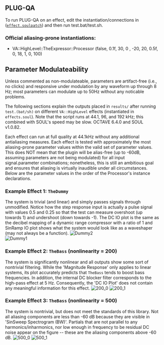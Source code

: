 ## PLUG-QA
To run PLUG-QA on an effect, edit the instantiation/connections in ([`effect.soulpatch`](https://github.com/thezhe/SOUL-VA/blob/master/tests/effect.soulpatch)) and then run test.bat/test.sh.

### Official aliasing-prone instantiations:
- VA::HighLevel::TheExpressor::Processor (false, 0.1f, 30, 0 , -20, 20, 0.5f, 0, 18, 1, 0, 100)

## Parameter Modulateability
Unless commented as non-modulateable, parameters are artifact-free (i.e., no clicks) and responsive under modulation by any waveform up through 8 Hz; most parameters can modulate up to 50Hz without any noticable problems.





The following sections explain the outputs placed in `results/` after running `test.(bat/sh)` on different `VA::HighLevel` effects (instantiated in `effects.soul`). Note that the script runs at 44.1, 96, and 192 kHz; this combined with SOUL's speed may be slow. OCTAVE 6.4.0 and SOUL v1.0.82.

Each effect can run at full quality at 44.1kHz without any additional antialiasing measures. Each effect is tested with approximately the most aliasing-prone parameter values within the valid set of parameter values. This does NOT mean that the plugin will be alias-free (up to -60dB, assuming parameters are not being modulated) for all input signal.parameter combinations; nonetheless, this is still an ambitious goal and ensures that aliasing is virtually inaudible under all circumstances. Below are the parameter values in the order of the Processor's instance declarations.

### Example Effect 1: `TheDummy`
The system is trivial (and linear) and simply passes signals through unmodified. Notice how the step response input is actually a pulse signal with values 0.5 and 0.25 so that the test can measure overshoot (up towards 1) and undershoot (down towards -1). The DC IO plot is the same as the decibel mapping of a dynamic range compressor with a ratio of 1 and SinRamp IO plot shows what the system would look like as a waveshaper (may not always be a function). 
![Dummy2](https://user-images.githubusercontent.com/42720670/143499549-a8484fe7-bb55-4c24-8242-aa6dd5be6b1c.png)  
![Dummy1](https://user-images.githubusercontent.com/42720670/143499553-e699e725-ad35-413c-9378-3121313d5d49.png)  

### Example Effect 2: `TheBass` (nonlinearity = 200)
The system is significantly nonlinear and all outputs show some sort of nontrivial filtering. While the 'Magnitude Response' only applies to linear systems, its plot accurately predicts that `TheBass` tends to boost bass frequencies. In addition, the internal DC blocker filter corresponds to the high-pass effect at 5 Hz. Consequently, the 'DC IO Plot' does not contain any meaningful information for this effect.
![200_0](https://user-images.githubusercontent.com/42720670/147501416-b4dd38a7-3c66-49b3-8b57-07cc84e9f2ea.png)
![200_1](https://user-images.githubusercontent.com/42720670/147501419-4961ac5c-b33e-49fc-822b-9c117b886c2c.png)
### Example Effect 3: `TheBass` (nonlinearity = 500)
The system is nontrivial, but does not meet the standards of this library. Not all aliasing components are less than -60 dB because they are visible in 'SinSweep Spectrogram (BW)'. Partials that are not parallel to any harmonics/inharmonics, nor low enough in frequency to be residual DC noise appear on the figure -- these are the aliasing components above -60 dB.
![500_0](https://user-images.githubusercontent.com/42720670/147501429-f1b6f600-2b86-40c1-a913-f888c2f9ef35.png)
![500_1](https://user-images.githubusercontent.com/42720670/147501430-67f85641-2030-4946-bb75-9630ddbed1b7.png)
 
